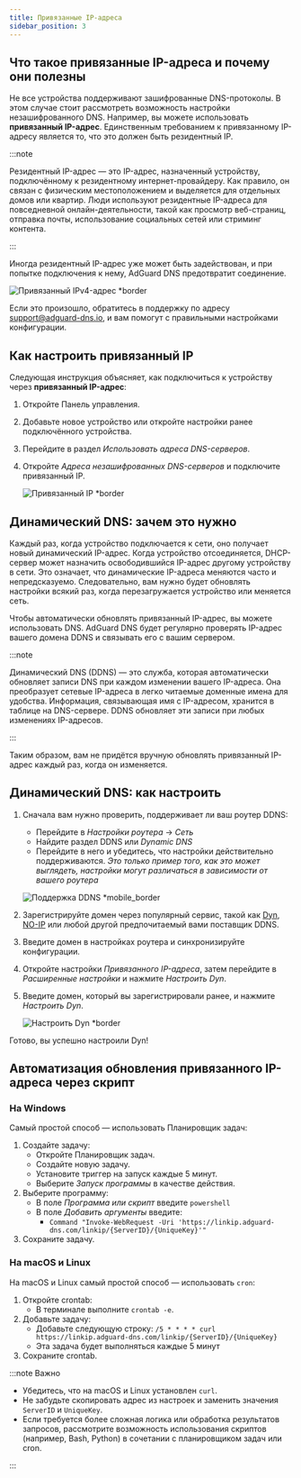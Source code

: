 ```yaml
---
title: Привязанные IP-адреса
sidebar_position: 3
---
```


## Что такое привязанные IP-адреса и почему они полезны

Не все устройства поддерживают зашифрованные DNS-протоколы. В этом случае стоит рассмотреть возможность настройки незашифрованного DNS. Например, вы можете использовать **привязанный IP-адрес**. Единственным требованием к привязанному IP-адресу является то, что это должен быть резидентный IP.

:::note

Резидентный IP-адрес — это IP-адрес, назначенный устройству, подключённому к резидентному интернет-провайдеру. Как правило, он связан с физическим местоположением и выделяется для отдельных домов или квартир. Люди используют резидентные IP-адреса для повседневной онлайн-деятельности, такой как просмотр веб-страниц, отправка почты, использование социальных сетей или стриминг контента.

:::

Иногда резидентный IP-адрес уже может быть задействован, и при попытке подключения к нему, AdGuard DNS предотвратит соединение.

![Привязанный IPv4-адрес \*border](https://cdn.adtidy.org/content/kb/dns/private/new_dns/connect/linked.png)

Если это произошло, обратитесь в поддержку по адресу [support@adguard-dns.io](mailto:support@adguard-dns.io), и вам помогут с правильными настройками конфигурации.

## Как настроить привязанный IP

Следующая инструкция объясняет, как подключиться к устройству через **привязанный IP-адрес**:

1. Откройте Панель управления.
2. Добавьте новое устройство или откройте настройки ранее подключённого устройства.
3. Перейдите в раздел _Использовать адреса DNS-серверов_.
4. Откройте _Адреса незашифрованных DNS-серверов_ и подключите привязанный IP.

    ![Привязанный IP \*border](https://cdn.adtidy.org/content/kb/dns/private/new_dns/connect/linked_step4.png)

## Динамический DNS: зачем это нужно

Каждый раз, когда устройство подключается к сети, оно получает новый динамический IP-адрес. Когда устройство отсоединяется, DHCP-сервер может назначить освободившийся IP-адрес другому устройству в сети. Это означает, что динамические IP-адреса меняются часто и непредсказуемо. Следовательно, вам нужно будет обновлять настройки всякий раз, когда перезагружается устройство или меняется сеть.

Чтобы автоматически обновлять привязанный IP-адрес, вы можете использовать DNS. AdGuard DNS будет регулярно проверять IP-адрес вашего домена DDNS и связывать его с вашим сервером.

:::note

Динамический DNS (DDNS) — это служба, которая автоматически обновляет записи DNS при каждом изменении вашего IP-адреса. Она преобразует сетевые IP-адреса в легко читаемые доменные имена для удобства. Информация, связывающая имя с IP-адресом, хранится в таблице на DNS-сервере. DDNS обновляет эти записи при любых изменениях IP-адресов.

:::

Таким образом, вам не придётся вручную обновлять привязанный IP-адрес каждый раз, когда он изменяется.

## Динамический DNS: как настроить

1. Сначала вам нужно проверить, поддерживает ли ваш роутер DDNS:

    - Перейдите в _Настройки роутера_ → _Сеть_
    - Найдите раздел DDNS или _Dynamic DNS_
    - Перейдите в него и убедитесь, что настройки действительно поддерживаются. _Это только пример того, как это может выглядеть, настройки могут различаться в зависимости от вашего роутера_

    ![Поддержка DDNS \*mobile_border](https://cdn.adtidy.org/content/kb/dns/private/new_dns/connect/dynamic_dns.png)

2. Зарегистрируйте домен через популярный сервис, такой как [Dyn](https://dyn.com/remote-access/), [NO-IP](https://www.noip.com/) или любой другой предпочитаемый вами поставщик DDNS.

3. Введите домен в настройках роутера и синхронизируйте конфигурации.

4. Откройте настройки _Привязанного IP-адреса_, затем перейдите в _Расширенные настройки_ и нажмите _Настроить Dyn_.

5. Введите домен, который вы зарегистрировали ранее, и нажмите _Настроить Dyn_.

    ![Настроить Dyn \*border](https://cdn.adtidy.org/content/kb/dns/private/new_dns/connect/dns_supported.png)

Готово, вы успешно настроили Dyn!

## Автоматизация обновления привязанного IP-адреса через скрипт

### На Windows

Самый простой способ — использовать Планировщик задач:

1. Создайте задачу:
    - Откройте Планировщик задач.
    - Создайте новую задачу.
    - Установите триггер на запуск каждые 5 минут.
    - Выберите _Запуск программы_ в качестве действия.
2. Выберите программу:
    - В поле _Программа или скрипт_ введите `powershell`
    - В поле _Добавить аргументы_ введите:
        - `Command "Invoke-WebRequest -Uri 'https://linkip.adguard-dns.com/linkip/{ServerID}/{UniqueKey}'"`
3. Сохраните задачу.

### На macOS и Linux

На macOS и Linux самый простой способ — использовать `cron`:

1. Откройте crontab:
    - В терминале выполните `crontab -e`.
2. Добавьте задачу:
    - Добавьте следующую строку:
        `/5 * * * * curl https://linkip.adguard-dns.com/linkip/{ServerID}/{UniqueKey}`
    - Эта задача будет выполняться каждые 5 минут
3. Сохраните crontab.

:::note Важно

- Убедитесь, что на macOS и Linux установлен `curl`.
- Не забудьте скопировать адрес из настроек и заменить значения `ServerID` и `UniqueKey`.
- Если требуется более сложная логика или обработка результатов запросов, рассмотрите возможность использования скриптов (например, Bash, Python) в сочетании с планировщиком задач или cron.

:::
